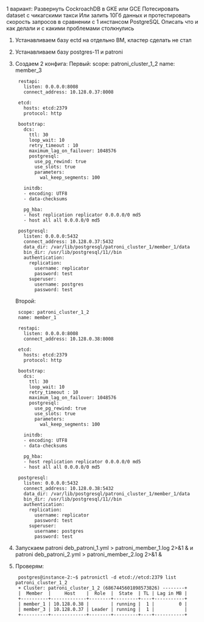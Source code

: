 1 вариант:
Развернуть CockroachDB в GKE или GCE
Потесировать dataset с чикагскими такси
Или залить 10Гб данных и протестировать скорость запросов в сравнении с 1 инстансом PostgreSQL
Описать что и как делали и с какими проблемами столкнулись

1. Устанавливаем базу ectd на отдельно ВМ, кластер сделать не стал
2. Устанавливаем базу postgres-11 и patroni
3. Создаем 2 конфига:
    Первый:
        scope: patroni_cluster_1_2
        name: member_3

        restapi:
          listen: 0.0.0.0:8008
          connect_address: 10.128.0.37:8008

        etcd:
          hosts: etcd:2379
          protocol: http

        bootstrap:
          dcs:
            ttl: 30
            loop_wait: 10
            retry_timeout : 10
            maximum_lag_on_failover: 1048576
            postgresql:
              use_pg_rewind: true
              use_slots: true
              parameters:
                wal_keep_segments: 100

          initdb:
          - encoding: UTF8
          - data-checksums

          pg_hba:
          - host replication replicator 0.0.0.0/0 md5
          - host all all 0.0.0.0/0 md5

        postgresql:
          listen: 0.0.0.0:5432
          connect_address: 10.128.0.37:5432
          data_dir: /var/lib/postgresql/patroni_cluster_1/member_1/data
          bin_dir: /usr/lib/postgresql/11//bin
          authentication:
            replication:
              username: replicator
              password: test
            superuser:
              username: postgres
              password: test

    Второй:

        scope: patroni_cluster_1_2
        name: member_1

        restapi:
          listen: 0.0.0.0:8008
          connect_address: 10.128.0.38:8008

        etcd:
          hosts: etcd:2379
          protocol: http

        bootstrap:
          dcs:
            ttl: 30
            loop_wait: 10
            retry_timeout : 10
            maximum_lag_on_failover: 1048576
            postgresql:
              use_pg_rewind: true
              use_slots: true
              parameters:
                wal_keep_segments: 100

          initdb:
          - encoding: UTF8
          - data-checksums

          pg_hba:
          - host replication replicator 0.0.0.0/0 md5
          - host all all 0.0.0.0/0 md5

        postgresql:
          listen: 0.0.0.0:5432
          connect_address: 10.128.0.38:5432
          data_dir: /var/lib/postgresql/patroni_cluster_1/member_1/data
          bin_dir: /usr/lib/postgresql/11//bin
          authentication:
            replication:
              username: replicator
              password: test
            superuser:
              username: postgres
              password: test

4. Запускаем patroni deb_patroni_1.yml > patroni_member_1.log 2>&1 & и patroni deb_patroni_2.yml > patroni_member_2.log 2>&1 &
5. Проверям:

        postgres@instance-2:~$ patronictl -d etcd://etcd:2379 list patroni_cluster_1_2
        + Cluster: patroni_cluster_1_2 (6867445601898573826) --------+
        |  Member  |     Host    |  Role  |  State  | TL | Lag in MB |
        +----------+-------------+--------+---------+----+-----------+
        | member_1 | 10.128.0.38 |        | running |  1 |         0 |
        | member_3 | 10.128.0.37 | Leader | running |  1 |           |
        +----------+-------------+--------+---------+----+-----------+
    
